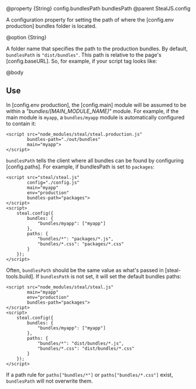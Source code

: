 @property {String} config.bundlesPath bundlesPath
@parent StealJS.config

A configuration property for setting the path of where the [config.env production] 
bundles folder is located.

@option {String} 

A folder name that specifies the path to the production bundles.  By default,
`bundlesPath` is `"dist/bundles"`. This path is relative to the page's [config.baseURL]. So, for example, if your script tag looks like:

@body

## Use

In [config.env production], the [config.main] module will be assumed to be within a 
_"bundles/[MAIN\_MODULE\_NAME]"_ module. For example, if the main module is `myapp`,
a `bundles/myapp` module is automatically configured to contain it:

```
<script src="node_modules/steal/steal.production.js"
		bundles-path="./out/bundles"
        main="myapp">
</script>
```

`bundlesPath` tells the client where all bundles can be found by configuring
[config.paths]. For example, if bundlesPath is set to `packages`:

```
<script src="steal/steal.js"
        config="./config.js"
        main="myapp"
        env="production"
        bundles-path="packages">
</script>
<script>
	steal.config({
		bundles: {
			"bundles/myapp": ["myapp"]
		},
		paths: {
			"bundles/*": "packages/*.js",
			"bundles/*.css": "packages/*.css"
		}
	});
</script>
```

Often, `bundlesPath` should be the same value as what's passed in [steal-tools.build]. If `bundlesPath` is not set, it will set the default bundles paths:

```
<script src="node_modules/steal/steal.js"
        main="myapp"
        env="production"
        bundles-path="packages">
</script>
<script>
	steal.config({
		bundles: {
			"bundles/myapp": ["myapp"]
		},
		paths: {
			"bundles/*": "dist/bundles/*.js",
			"bundles/*.css": "dist/bundles/*.css"
		}
	});
</script>
```

If a path rule for `paths["bundles/*"]` or `paths["bundles/*.css"]`
exist, `bundlesPath` will not overwrite them.
